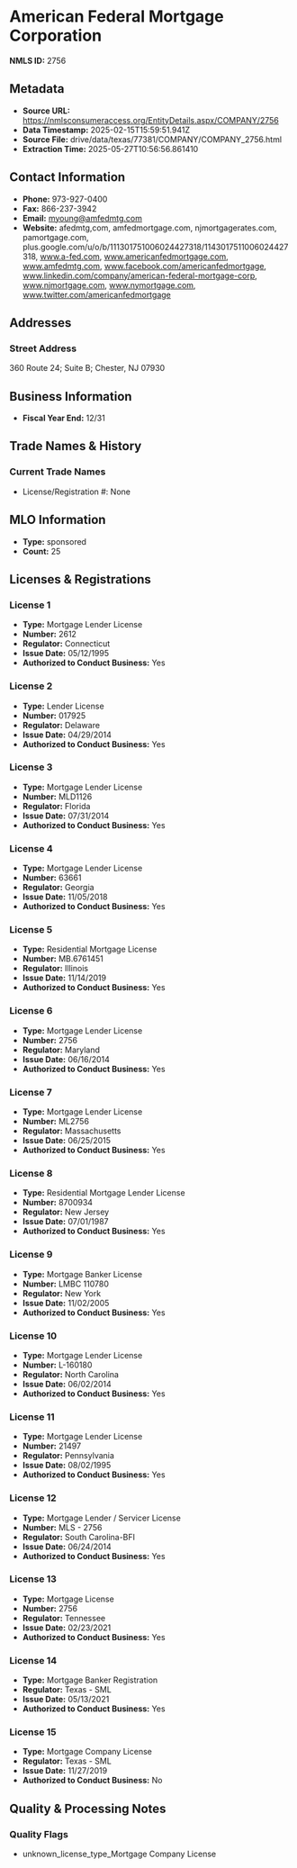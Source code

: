 # American Federal Mortgage Corporation

**NMLS ID:** 2756

## Metadata
- **Source URL:** https://nmlsconsumeraccess.org/EntityDetails.aspx/COMPANY/2756
- **Data Timestamp:** 2025-02-15T15:59:51.941Z
- **Source File:** drive/data/texas/77381/COMPANY/COMPANY_2756.html
- **Extraction Time:** 2025-05-27T10:56:56.861410

## Contact Information
- **Phone:** 973-927-0400
- **Fax:** 866-237-3942
- **Email:** myoung@amfedmtg.com
- **Website:** afedmtg,com, amfedmortgage.com, njmortgagerates.com, pamortgage.com, plus.google.com/u/o/b/111301751006024427318/1143017511006024427318, www.a-fed.com, www.americanfedmortgage.com, www.amfedmtg.com, www.facebook.com/americanfedmortgage, www.linkedin.com/company/american-federal-mortgage-corp, www.njmortgage.com, www.nymortgage.com, www.twitter.com/americanfedmortgage

## Addresses
### Street Address
360 Route 24; Suite B; Chester, NJ 07930

## Business Information
- **Fiscal Year End:** 12/31

## Trade Names & History
### Current Trade Names
- License/Registration #: None

## MLO Information
- **Type:** sponsored
- **Count:** 25

## Licenses & Registrations

### License 1
- **Type:** Mortgage Lender License
- **Number:** 2612
- **Regulator:** Connecticut
- **Issue Date:** 05/12/1995
- **Authorized to Conduct Business:** Yes

### License 2
- **Type:** Lender License
- **Number:** 017925
- **Regulator:** Delaware
- **Issue Date:** 04/29/2014
- **Authorized to Conduct Business:** Yes

### License 3
- **Type:** Mortgage Lender License
- **Number:** MLD1126
- **Regulator:** Florida
- **Issue Date:** 07/31/2014
- **Authorized to Conduct Business:** Yes

### License 4
- **Type:** Mortgage Lender License
- **Number:** 63661
- **Regulator:** Georgia
- **Issue Date:** 11/05/2018
- **Authorized to Conduct Business:** Yes

### License 5
- **Type:** Residential Mortgage License
- **Number:** MB.6761451
- **Regulator:** Illinois
- **Issue Date:** 11/14/2019
- **Authorized to Conduct Business:** Yes

### License 6
- **Type:** Mortgage Lender License
- **Number:** 2756
- **Regulator:** Maryland
- **Issue Date:** 06/16/2014
- **Authorized to Conduct Business:** Yes

### License 7
- **Type:** Mortgage Lender License
- **Number:** ML2756
- **Regulator:** Massachusetts
- **Issue Date:** 06/25/2015
- **Authorized to Conduct Business:** Yes

### License 8
- **Type:** Residential Mortgage Lender License
- **Number:** 8700934
- **Regulator:** New Jersey
- **Issue Date:** 07/01/1987
- **Authorized to Conduct Business:** Yes

### License 9
- **Type:** Mortgage Banker License
- **Number:** LMBC 110780
- **Regulator:** New York
- **Issue Date:** 11/02/2005
- **Authorized to Conduct Business:** Yes

### License 10
- **Type:** Mortgage Lender License
- **Number:** L-160180
- **Regulator:** North Carolina
- **Issue Date:** 06/02/2014
- **Authorized to Conduct Business:** Yes

### License 11
- **Type:** Mortgage Lender License
- **Number:** 21497
- **Regulator:** Pennsylvania
- **Issue Date:** 08/02/1995
- **Authorized to Conduct Business:** Yes

### License 12
- **Type:** Mortgage Lender / Servicer License
- **Number:** MLS - 2756
- **Regulator:** South Carolina-BFI
- **Issue Date:** 06/24/2014
- **Authorized to Conduct Business:** Yes

### License 13
- **Type:** Mortgage License
- **Number:** 2756
- **Regulator:** Tennessee
- **Issue Date:** 02/23/2021
- **Authorized to Conduct Business:** Yes

### License 14
- **Type:** Mortgage Banker Registration
- **Regulator:** Texas - SML
- **Issue Date:** 05/13/2021
- **Authorized to Conduct Business:** Yes

### License 15
- **Type:** Mortgage Company License
- **Regulator:** Texas - SML
- **Issue Date:** 11/27/2019
- **Authorized to Conduct Business:** No

## Quality & Processing Notes
### Quality Flags
- unknown_license_type_Mortgage Company License

